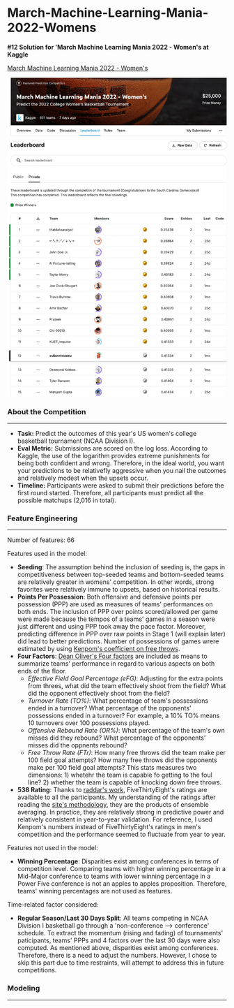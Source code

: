 # March-Machine-Learning-Mania-2022-Womens
**#12 Solution for 'March Machine Learning Mania 2022 - Women's at Kaggle**

[March Machine Learning Mania 2022 - Women's](https://www.kaggle.com/competitions/womens-march-mania-2022)

<img src='static/ncaaw-2022.png'>

### About the Competition
---
- **Task:** Predict the outcomes of this year's US women's college basketball tournament (NCAA Division I). 
- **Eval Metric:** Submissions are scored on the log loss. According to Kaggle, the use of the logarithm provides extreme punishments for being both confident and wrong. Therefore, in the ideal world, you want your predictions to be relativefly aggressive when you nail the outcomes and relatively modest when the upsets occur.
- **Timeline:** Participants were asked to submit their predictions before the first round started. Therefore, all participants must predict all the possible matchups (2,016 in total). 

### Feature Engineering
---
Number of features: 66

Features used in the model:
- **Seeding**: The assumption behind the inclusion of seeding is, the gaps in competitiveness between top-seeded teams and bottom-seeded teams are relatively greater in womens' competition. In other words, strong favorites were relatively immune to upsets, based on historical results. 
- **Points Per Possession**: Both offensive and defensive points per possession (PPP) are used as measures of teams' performances on both ends. The inclusion of PPP over points scored/allowed per game were made because the tempos of a teams' games in a season were just different and using PPP took away the pace factor. Moreover, predicting difference in PPP over raw points in Stage 1 (will explain later) did lead to better predictions. Number of possessions of games wrere estimated by using [Kenpom's coefficient on free throws](https://kenpom.com/blog/the-possession/).
- **Four Factors**: [Dean Oliver's Four factors](https://www.basketball-reference.com/about/factors.html) are included as means to summarize teams' performance in regard to various aspects on both ends of the floor. 
  - *Effective Field Goal Percentage (eFG)*: Adjusting for the extra points from threes, what did the team effectively shoot from the field? What did the opponent effectively shoot from the field?
  - *Turnover Rate (TO%)*: What percentage of team's possessions ended in a turnover? What percentage of the opponents' possessions ended in a turnover? For example, a 10% TO% means 10 turnovers over 100 possessions played.
  - *Offensive Rebound Rate (OR%)*: What percentage of the team's own misses did they rebound? What percentage of the opponents' misses did the oppnents rebound? 
  - *Free Throw Rate (FTr)*: How many free throws did the team make per 100 field goal attempts? How many free throws did the opponents make per 100 field goal attempts? This stats measures two dimensions: 1) whetehr the team is capable fo getting to the foul line? 2) whether the team is capable of knocking down free throws.
- **538 Rating**: Thanks to [raddar's work](https://www.kaggle.com/datasets/raddar/ncaa-women-538-team-ratings), FiveThirtyEight's ratings are available to all the participants. My understanding of the ratings after reading the [site's methodology](https://fivethirtyeight.com/methodology/how-our-march-madness-predictions-work-2/), they are the products of ensemble averaging. In practice, they are relatively strong in predictive power and relatively consistent in year-to-year validation. For reference, I used Kenpom's numbers instead of FiveThirtyEight's ratings in men's competition and the performance seemed to fluctuate from year to year.

Features not used in the model:
- **Winning Percentage**: Disparities exist among conferences in terms of competition level. Comparing teams with higher winning percentage in a Mid-Major conference to teams with lower winning percentage in a Power Five conference is not an apples to apples proposition. Therefore, teams' winning percentages are not used as features.

Time-related factor considered:
- **Regular Season/Last 30 Days Split**: All teams competing in NCAA Division I basketball go through a 'non-conference --> conference' schedule. To extract the momentum (rising and fading) of tournaments' paticipants, teams' PPPs and 4 factors over the last 30 days were also computed. As mentioned above, disparities exist among conferences. Therefore, there is a need to adjust the numbers. However, I chose to skip this part due to time restraints, will attempt to address this in future competitions.

### Modeling
---



